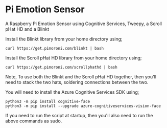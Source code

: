 # Pi Emotion Sensor
A Raspberry Pi Emotion Sensor using Cognitive Services, Tweepy, a Scroll pHat HD and a Blinkt

Install the Blinkt library from your home directory using;

```shell
curl https://get.pimoroni.com/blinkt | bash
```

Install the Scroll pHat HD library from your home directory using;

```shell
curl https://get.pimoroni.com/scrollphathd | bash
```

Note, To use both the Blinkt and the Scroll pHat HD together, then you'll need to stack the two hats, soldering connections between the two.

You will need to install the Azure Cognitive Services SDK using;

```shell
python3 -m pip install cognitive-face
python3 -m pip install --upgrade azure-cognitiveservices-vision-face
```

If you need to run the script at startup, then you'll also need to run the above commands as sudo.
